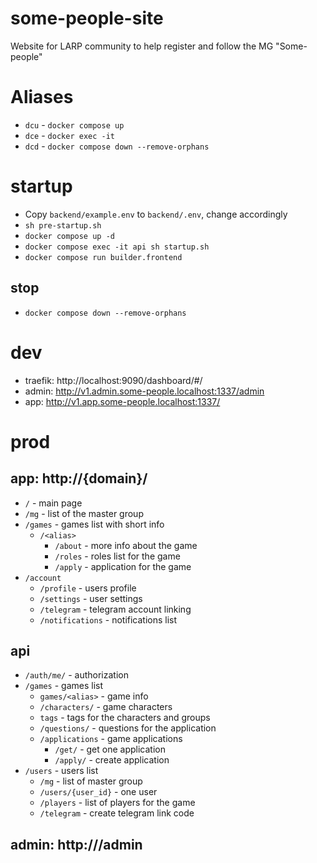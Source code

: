 # some-people-site

Website for LARP community to help register and follow the MG "Some-people"

# Aliases

- `dcu` - `docker compose up`
- `dce` - `docker exec -it`
- `dcd` - `docker compose down --remove-orphans`

# startup

- Copy `backend/example.env` to `backend/.env`, change accordingly
- `sh pre-startup.sh`
- `docker compose up -d`
- `docker compose exec -it api sh startup.sh`
- `docker compose run builder.frontend`

## stop

- `docker compose down --remove-orphans`

# dev

- traefik: http://localhost:9090/dashboard/#/
- admin: http://v1.admin.some-people.localhost:1337/admin
- app: http://v1.app.some-people.localhost:1337/

# prod

## app: http://{domain}/

- `/` - main page
- `/mg` - list of the master group
- `/games` - games list with short info
    - `/<alias>`
        - `/about` - more info about the game
        - `/roles` - roles list for the game
        - `/apply` - application for the game
- `/account`
    - `/profile` - users profile
    - `/settings` - user settings
    - `/telegram` - telegram account linking
    - `/notifications` - notifications list

## api

- `/auth/me/` - authorization
- `/games` - games list
    - `games/<alias>` - game info
    - `/characters/` - game characters
    - `tags` - tags for the characters and groups
    - `/questions/` - questions for the application
    - `/applications` - game applications
        - `/get/` - get one application
        - `/apply/` - create application
- `/users` - users list
    - `/mg` - list of master group
    - `/users/{user_id}` - one user
    - `/players` - list of players for the game
    - `/telegram` - create telegram link code

## admin: http://<domain>/admin